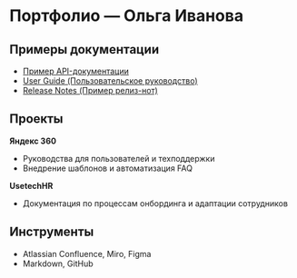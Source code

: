 # Портфолио — Ольга Иванова

## Примеры документации

- [Пример API-документации](writing-samples/api-doc-sample.md)
- [User Guide (Пользовательское руководство)](writing-samples/user-guide.md)
- [Release Notes (Пример релиз-нот)](writing-samples/release-notes-sample.md)

## Проекты

**Яндекс 360**  
- Руководства для пользователей и техподдержки  
- Внедрение шаблонов и автоматизация FAQ

**UsetechHR**  
- Документация по процессам онбординга и адаптации сотрудников

## Инструменты

- Atlassian Confluence, Miro, Figma
- Markdown, GitHub
